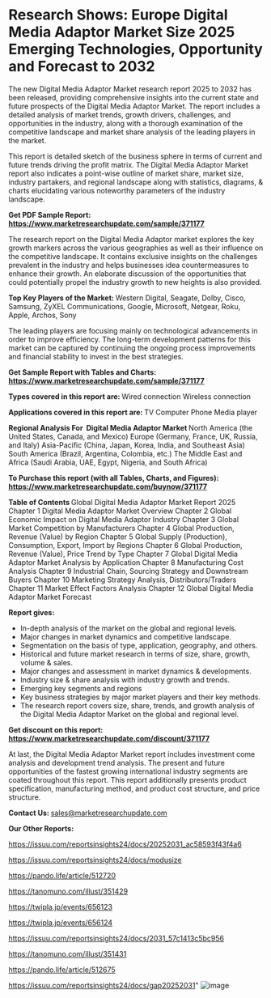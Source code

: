 # Research Shows: Europe Digital Media Adaptor Market Size 2025 Emerging Technologies, Opportunity and Forecast to 2032

The new Digital Media Adaptor Market research report 2025 to 2032 has been released, providing comprehensive insights into the current state and future prospects of the Digital Media Adaptor Market. The report includes a detailed analysis of market trends, growth drivers, challenges, and opportunities in the industry, along with a thorough examination of the competitive landscape and market share analysis of the leading players in the market.

This report is detailed sketch of the business sphere in terms of current and future trends driving the profit matrix. The Digital Media Adaptor Market report also indicates a point-wise outline of market share, market size, industry partakers, and regional landscape along with statistics, diagrams, &amp; charts elucidating various noteworthy parameters of the industry landscape.

<strong><b>Get PDF Sample Report: <a href=https://www.marketresearchupdate.com/sample/371177>https://www.marketresearchupdate.com/sample/371177</a></b></strong>

The research report on the Digital Media Adaptor market explores the key growth markers across the various geographies as well as their influence on the competitive landscape. It contains exclusive insights on the challenges prevalent in the industry and helps businesses idea countermeasures to enhance their growth. An elaborate discussion of the opportunities that could potentially propel the industry growth to new heights is also provided.

<strong><b>Top Key Players of the Market:
</b></strong>Western Digital, Seagate, Dolby, Cisco, Samsung, ZyXEL Communications, Google, Microsoft, Netgear, Roku, Apple, Archos, Sony<strong><b>
</b></strong>

The leading players are focusing mainly on technological advancements in order to improve efficiency. The long-term development patterns for this market can be captured by continuing the ongoing process improvements and financial stability to invest in the best strategies.

<strong><b>Get Sample Report with Tables and Charts: <a href=https://www.marketresearchupdate.com/sample/371177>https://www.marketresearchupdate.com/sample/371177</a></b></strong>

<strong><b>Types covered in this report are:
</b></strong>Wired connection
Wireless connection<strong><b>
</b></strong>

<strong><b>Applications covered in this report are:
</b></strong>TV
Computer
Phone
Media player<strong><b>
</b></strong>

<strong><b>Regional Analysis For  Digital Media Adaptor Market</b></strong><strong><b>
</b></strong>North America (the United States, Canada, and Mexico)
Europe (Germany, France, UK, Russia, and Italy)
Asia-Pacific (China, Japan, Korea, India, and Southeast Asia)
South America (Brazil, Argentina, Colombia, etc.)
The Middle East and Africa (Saudi Arabia, UAE, Egypt, Nigeria, and South Africa)

<strong><b>To Purchase this report (with all Tables, Charts, and Figures): <a href=https://www.marketresearchupdate.com/buynow/371177>https://www.marketresearchupdate.com/buynow/371177</a></b></strong>

<strong><b>Table of Contents</b></strong><strong><b>
</b></strong>Global Digital Media Adaptor Market Report 2025
Chapter 1 Digital Media Adaptor Market Overview
Chapter 2 Global Economic Impact on Digital Media Adaptor Industry
Chapter 3 Global Market Competition by Manufacturers
Chapter 4 Global Production, Revenue (Value) by Region
Chapter 5 Global Supply (Production), Consumption, Export, Import by Regions
Chapter 6 Global Production, Revenue (Value), Price Trend by Type
Chapter 7 Global Digital Media Adaptor Market Analysis by Application
Chapter 8 Manufacturing Cost Analysis
Chapter 9 Industrial Chain, Sourcing Strategy and Downstream Buyers
Chapter 10 Marketing Strategy Analysis, Distributors/Traders
Chapter 11 Market Effect Factors Analysis
Chapter 12 Global Digital Media Adaptor Market Forecast

<strong><b>Report gives:</b></strong>

- In-depth analysis of the market on the global and regional levels.
- Major changes in market dynamics and competitive landscape.
- Segmentation on the basis of type, application, geography, and others.
- Historical and future market research in terms of size, share, growth, volume &amp; sales.
- Major changes and assessment in market dynamics &amp; developments.
- Industry size &amp; share analysis with industry growth and trends.
- Emerging key segments and regions
- Key business strategies by major market players and their key methods.
- The research report covers size, share, trends, and growth analysis of the Digital Media Adaptor Market on the global and regional level.

<strong><b>Get discount on this report: <a href=https://www.marketresearchupdate.com/discount/371177>https://www.marketresearchupdate.com/discount/371177</a></b></strong>

At last, the Digital Media Adaptor Market report includes investment come analysis and development trend analysis. The present and future opportunities of the fastest growing international industry segments are coated throughout this report. This report additionally presents product specification, manufacturing method, and product cost structure, and price structure.

<strong><b>Contact Us:
</b></strong>sales@marketresearchupdate.com

<strong>Our Other Reports:</strong>

<a href=https://issuu.com/reportsinsights24/docs/20252031_ac58593f43f4a6>https://issuu.com/reportsinsights24/docs/20252031_ac58593f43f4a6</a>

<a href=https://issuu.com/reportsinsights24/docs/modusize>https://issuu.com/reportsinsights24/docs/modusize</a>

<a href=https://pando.life/article/512720>https://pando.life/article/512720</a>

<a href=https://tanomuno.com/illust/351429>https://tanomuno.com/illust/351429</a>

<a href=https://twipla.jp/events/656123>https://twipla.jp/events/656123</a>

<a href=https://twipla.jp/events/656124>https://twipla.jp/events/656124</a>

<a href=https://issuu.com/reportsinsights24/docs/2031_57c1413c5bc956>https://issuu.com/reportsinsights24/docs/2031_57c1413c5bc956</a>

<a href=https://tanomuno.com/illust/351431>https://tanomuno.com/illust/351431</a>

<a href=https://pando.life/article/512675>https://pando.life/article/512675</a>

<a href=https://issuu.com/reportsinsights24/docs/gap20252031>https://issuu.com/reportsinsights24/docs/gap20252031</a>"
![image](https://github.com/user-attachments/assets/e28c0955-9ed0-4201-a6ad-e25dea75cafb)
